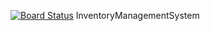 [![Board Status](https://dev.azure.com/qcbruce7/c225e009-5c89-4dde-b916-c049b83c318a/ccdf4e38-b575-46a9-875d-81edbea31953/_apis/work/boardbadge/f8487688-4552-4828-8d41-09f24ad5fa75)](https://dev.azure.com/qcbruce7/c225e009-5c89-4dde-b916-c049b83c318a/_boards/board/t/ccdf4e38-b575-46a9-875d-81edbea31953/Microsoft.RequirementCategory)
InventoryManagementSystem
